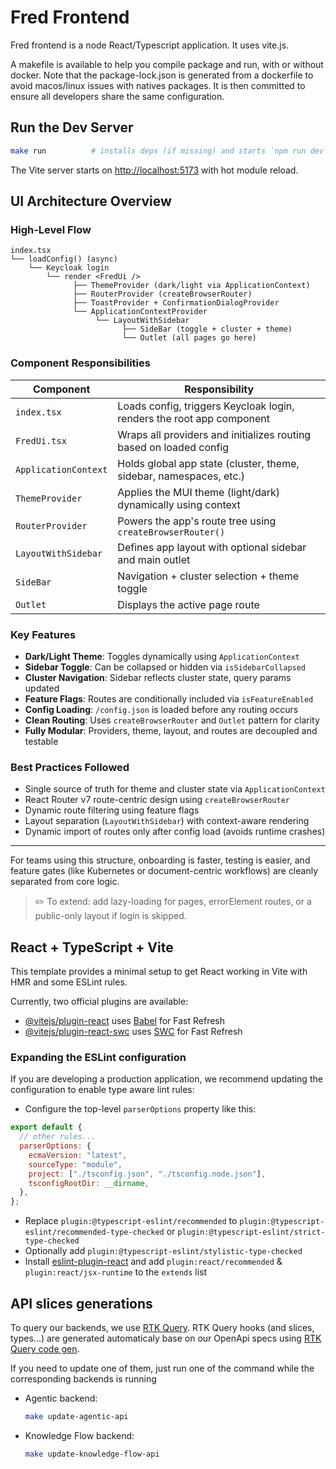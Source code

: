 # Fred Frontend

Fred frontend is a node React/Typescript application. It uses vite.js.

A makefile is available to help you compile package and run, with or without docker.
Note that the package-lock.json is generated from a dockerfile to avoid macos/linux issues with natives packages. It is then
committed to ensure all developers share the same configuration.

## Run the Dev Server

```bash
make run          # installs deps (if missing) and starts `npm run dev`
```

The Vite server starts on <http://localhost:5173> with hot module reload.

## UI Architecture Overview

### High-Level Flow

```text
index.tsx
└── loadConfig() (async)
    └── Keycloak login
        └── render <FredUi />
              ├── ThemeProvider (dark/light via ApplicationContext)
              ├── RouterProvider (createBrowserRouter)
              ├── ToastProvider + ConfirmationDialogProvider
              └── ApplicationContextProvider
                   └── LayoutWithSidebar
                         ├── SideBar (toggle + cluster + theme)
                         └── Outlet (all pages go here)
```

### Component Responsibilities

| Component            | Responsibility                                                        |
| -------------------- | --------------------------------------------------------------------- |
| `index.tsx`          | Loads config, triggers Keycloak login, renders the root app component |
| `FredUi.tsx`         | Wraps all providers and initializes routing based on loaded config    |
| `ApplicationContext` | Holds global app state (cluster, theme, sidebar, namespaces, etc.)    |
| `ThemeProvider`      | Applies the MUI theme (light/dark) dynamically using context          |
| `RouterProvider`     | Powers the app's route tree using `createBrowserRouter()`             |
| `LayoutWithSidebar`  | Defines app layout with optional sidebar and main outlet              |
| `SideBar`            | Navigation + cluster selection + theme toggle                         |
| `Outlet`             | Displays the active page route                                        |

### Key Features

- **Dark/Light Theme**: Toggles dynamically using `ApplicationContext`
- **Sidebar Toggle**: Can be collapsed or hidden via `isSidebarCollapsed`
- **Cluster Navigation**: Sidebar reflects cluster state, query params updated
- **Feature Flags**: Routes are conditionally included via `isFeatureEnabled`
- **Config Loading**: `/config.json` is loaded before any routing occurs
- **Clean Routing**: Uses `createBrowserRouter` and `Outlet` pattern for clarity
- **Fully Modular**: Providers, theme, layout, and routes are decoupled and testable

### Best Practices Followed

- Single source of truth for theme and cluster state via `ApplicationContext`
- React Router v7 route-centric design using `createBrowserRouter`
- Dynamic route filtering using feature flags
- Layout separation (`LayoutWithSidebar`) with context-aware rendering
- Dynamic import of routes only after config load (avoids runtime crashes)

---

For teams using this structure, onboarding is faster, testing is easier, and feature gates (like Kubernetes or document-centric workflows) are cleanly separated from core logic.

> ✏️ To extend: add lazy-loading for pages, errorElement routes, or a public-only layout if login is skipped.

## React + TypeScript + Vite

This template provides a minimal setup to get React working in Vite with HMR and some ESLint rules.

Currently, two official plugins are available:

- [@vitejs/plugin-react](https://github.com/vitejs/vite-plugin-react/blob/main/packages/plugin-react/README.md) uses [Babel](https://babeljs.io/) for Fast Refresh
- [@vitejs/plugin-react-swc](https://github.com/vitejs/vite-plugin-react-swc) uses [SWC](https://swc.rs/) for Fast Refresh

### Expanding the ESLint configuration

If you are developing a production application, we recommend updating the configuration to enable type aware lint rules:

- Configure the top-level `parserOptions` property like this:

```js
export default {
  // other rules...
  parserOptions: {
    ecmaVersion: "latest",
    sourceType: "module",
    project: ["./tsconfig.json", "./tsconfig.node.json"],
    tsconfigRootDir: __dirname,
  },
};
```

- Replace `plugin:@typescript-eslint/recommended` to `plugin:@typescript-eslint/recommended-type-checked` or `plugin:@typescript-eslint/strict-type-checked`
- Optionally add `plugin:@typescript-eslint/stylistic-type-checked`
- Install [eslint-plugin-react](https://github.com/jsx-eslint/eslint-plugin-react) and add `plugin:react/recommended` & `plugin:react/jsx-runtime` to the `extends` list

## API slices generations

To query our backends, we use [RTK Query](https://redux-toolkit.js.org/rtk-query/overview).
RTK Query hooks (and slices, types...) are generated automaticaly base on our OpenApi specs using [RTK Query code gen](https://redux-toolkit.js.org/rtk-query/usage/code-generation#openapi).

If you need to update one of them, just run one of the command while the corresponding backends is running

- Agentic backend:

  ```sh
  make update-agentic-api
  ```

- Knowledge Flow backend:

  ```sh
  make update-knowledge-flow-api
  ```
